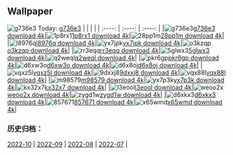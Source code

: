 ## Wallpaper
![g736e3](https://w.wallhaven.cc/full/g7/wallhaven-g736e3.png) Today: [g736e3](https://th.wallhaven.cc/small/g7/g736e3.jpg)
|      |      |      |
| :----: | :----: | :----: |
|![g736e3](https://th.wallhaven.cc/small/g7/g736e3.jpg)[g736e3 download 4k](https://wallhaven.cc/w/g736e3)|![1p8rx1](https://th.wallhaven.cc/small/1p/1p8rx1.jpg)[1p8rx1 download 4k](https://wallhaven.cc/w/1p8rx1)|![28pp1m](https://th.wallhaven.cc/small/28/28pp1m.jpg)[28pp1m download 4k](https://wallhaven.cc/w/28pp1m)|
|![l8976q](https://th.wallhaven.cc/small/l8/l8976q.jpg)[l8976q download 4k](https://wallhaven.cc/w/l8976q)|![yx7jpk](https://th.wallhaven.cc/small/yx/yx7jpk.jpg)[yx7jpk download 4k](https://wallhaven.cc/w/yx7jpk)|![o3kzqp](https://th.wallhaven.cc/small/o3/o3kzqp.jpg)[o3kzqp download 4k](https://wallhaven.cc/w/o3kzqp)|
|![rr3eqq](https://th.wallhaven.cc/small/rr/rr3eqq.jpg)[rr3eqq download 4k](https://wallhaven.cc/w/rr3eqq)|![5glwx3](https://th.wallhaven.cc/small/5g/5glwx3.jpg)[5glwx3 download 4k](https://wallhaven.cc/w/5glwx3)|![q2weql](https://th.wallhaven.cc/small/q2/q2weql.jpg)[q2weql download 4k](https://wallhaven.cc/w/q2weql)|
|![pkr6gp](https://th.wallhaven.cc/small/pk/pkr6gp.jpg)[pkr6gp download 4k](https://wallhaven.cc/w/pkr6gp)|![d6xw3o](https://th.wallhaven.cc/small/d6/d6xw3o.jpg)[d6xw3o download 4k](https://wallhaven.cc/w/d6xw3o)|![d6x8oj](https://th.wallhaven.cc/small/d6/d6x8oj.jpg)[d6x8oj download 4k](https://wallhaven.cc/w/d6x8oj)|
|![vqxz5l](https://th.wallhaven.cc/small/vq/vqxz5l.jpg)[vqxz5l download 4k](https://wallhaven.cc/w/vqxz5l)|![9dxxj8](https://th.wallhaven.cc/small/9d/9dxxj8.jpg)[9dxxj8 download 4k](https://wallhaven.cc/w/9dxxj8)|![vqx88l](https://th.wallhaven.cc/small/vq/vqx88l.jpg)[vqx88l download 4k](https://wallhaven.cc/w/vqx88l)|
|![m98579](https://th.wallhaven.cc/small/m9/m98579.jpg)[m98579 download 4k](https://wallhaven.cc/w/m98579)|![yx7p3k](https://th.wallhaven.cc/small/yx/yx7p3k.jpg)[yx7p3k download 4k](https://wallhaven.cc/w/yx7p3k)|![kx32x7](https://th.wallhaven.cc/small/kx/kx32x7.jpg)[kx32x7 download 4k](https://wallhaven.cc/w/kx32x7)|
|![l3eool](https://th.wallhaven.cc/small/l3/l3eool.jpg)[l3eool download 4k](https://wallhaven.cc/w/l3eool)|![weoo2x](https://th.wallhaven.cc/small/we/weoo2x.jpg)[weoo2x download 4k](https://wallhaven.cc/w/weoo2x)|![zygd1w](https://th.wallhaven.cc/small/zy/zygd1w.jpg)[zygd1w download 4k](https://wallhaven.cc/w/zygd1w)|
|![d6xkx3](https://th.wallhaven.cc/small/d6/d6xkx3.jpg)[d6xkx3 download 4k](https://wallhaven.cc/w/d6xkx3)|![857671](https://th.wallhaven.cc/small/85/857671.jpg)[857671 download 4k](https://wallhaven.cc/w/857671)|![x65wmd](https://th.wallhaven.cc/small/x6/x65wmd.jpg)[x65wmd download 4k](https://wallhaven.cc/w/x65wmd)|

### 历史归档：
[2022-10](https://github.com/april-projects/april-wallpaper/tree/main/picture/2022-10/) | [2022-09](https://github.com/april-projects/april-wallpaper/tree/main/picture/2022-09/) | [2022-08](https://github.com/april-projects/april-wallpaper/tree/main/picture/2022-08/) | [2022-07](https://github.com/april-projects/april-wallpaper/tree/main/picture/2022-07/) | 